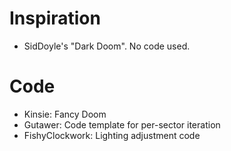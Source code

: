 # Inspiration
* SidDoyle's "Dark Doom". No code used.

# Code
* Kinsie: Fancy Doom
* Gutawer: Code template for per-sector iteration
* FishyClockwork: Lighting adjustment code
